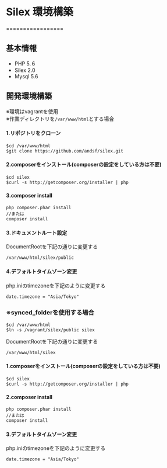 # Silex 環境構築
=================
## 基本情報
* PHP 5.６
* Silex 2.0
* Mysql 5.6

## 開発環境構築
※環境はvagrantを使用<br>
※作業ディレクトリを`/var/www/html`とする場合


#### 1.リポジトリをクローン

```
$cd /var/www/html
$git clone https://github.com/andsf/silex.git
```

#### 2.composerをインストール(composerの設定をしている方は不要)

```
$cd silex
$curl -s http://getcomposer.org/installer | php
```

#### 3.composer install

```
php composer.phar install
//または
composer install
```

#### 3.ドキュメントルート設定<br>

DocumentRootを下記の通りに変更する
```
/var/www/html/silex/public
```

#### 4.デフォルトタイムゾーン変更
php.iniのtimezoneを下記のように変更する
```
date.timezone = "Asia/Tokyo"
```
### ※synced_folderを使用する場合

```
$cd /var/www/html
$ln -s /vagrant/silex/public silex
```
DocumentRootを下記の通りに変更する
```
/var/www/html/silex
```

#### 1.composerをインストール(composerの設定をしている方は不要)

```
$cd silex
$curl -s http://getcomposer.org/installer | php
```

#### 2.composer install

```
php composer.phar install
//または
composer install
```
#### 3.デフォルトタイムゾーン変更
php.iniのtimezoneを下記のように変更する
```
date.timezone = "Asia/Tokyo"
```
